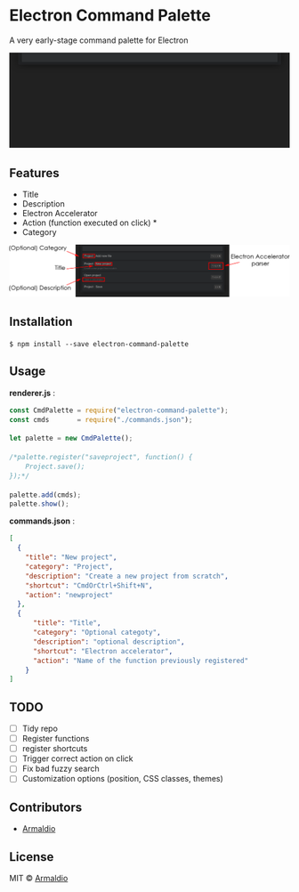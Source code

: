 # Electron Command Palette
A very early-stage command palette for Electron

![PRESENTATION GIF](img/Commandpalette.gif)

## Features
 * Title
 * Description
 * Electron Accelerator
 * Action (function executed on click) *
 * Category
 
![FEATURE IMAGE](img/Commandpalette.png)

## Installation
`$ npm install --save electron-command-palette`

## Usage

**renderer.js** :
```js
const CmdPalette = require("electron-command-palette");
const cmds       = require("./commands.json");

let palette = new CmdPalette();

/*palette.register("saveproject", function() {
	Project.save();
});*/

palette.add(cmds);
palette.show();
```

**commands.json** :
```json
[
  {
    "title": "New project",
    "category": "Project",
    "description": "Create a new project from scratch",
    "shortcut": "CmdOrCtrl+Shift+N",
    "action": "newproject"
  },
  {
      "title": "Title",
      "category": "Optional categoty",
      "description": "optional description",
      "shortcut": "Electron accelerator",
      "action": "Name of the function previously registered"
    }
]
```

## TODO
 * [ ] Tidy repo  
 * [ ] Register functions
 * [ ] register shortcuts
 * [ ] Trigger correct action on click
 * [ ] Fix bad fuzzy search
 * [ ] Customization options (position, CSS classes, themes)

## Contributors
 * [Armaldio](https://github.com/armaldio/)

## License

MIT © [Armaldio](https://armaldio.xyz)